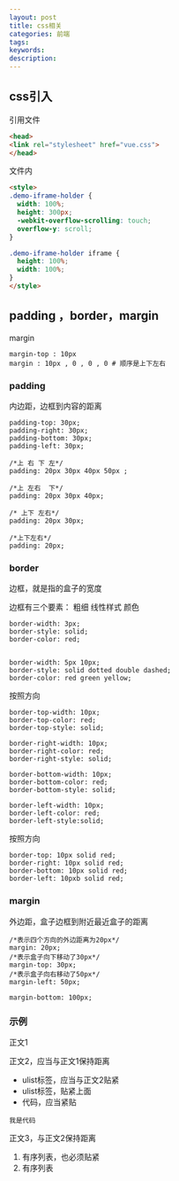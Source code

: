 ```yaml
---
layout: post
title: css相关
categories: 前端
tags:
keywords:
description:
---
```


## css引入

引用文件
```html
<head>
<link rel="stylesheet" href="vue.css">
</head>
```

文件内
```html
<style>
.demo-iframe-holder {
  width: 100%;
  height: 300px;
  -webkit-overflow-scrolling: touch;
  overflow-y: scroll;
}

.demo-iframe-holder iframe {
  height: 100%;
  width: 100%;
}
</style>

```


## padding ，border，margin
margin
```
margin-top : 10px
margin : 10px , 0 , 0 , 0 # 顺序是上下左右
```


### padding
内边距，边框到内容的距离
```
padding-top: 30px;
padding-right: 30px;
padding-bottom: 30px;
padding-left: 30px;

/*上 右 下 左*/
padding: 20px 30px 40px 50px ;

/*上 左右  下*/
padding: 20px 30px 40px;

/* 上下 左右*/
padding: 20px 30px;

/*上下左右*/
padding: 20px;
```


### border
边框，就是指的盒子的宽度  

边框有三个要素： 粗细 线性样式 颜色
```
border-width: 3px;
border-style: solid;
border-color: red;


border-width: 5px 10px;
border-style: solid dotted double dashed;
border-color: red green yellow;
```

按照方向
```
border-top-width: 10px;
border-top-color: red;
border-top-style: solid;

border-right-width: 10px;
border-right-color: red;
border-right-style: solid;

border-bottom-width: 10px;
border-bottom-color: red;
border-bottom-style: solid;

border-left-width: 10px;
border-left-color: red;
border-left-style:solid;
```

按照方向
```
border-top: 10px solid red;
border-right: 10px solid red;
border-bottom: 10px solid red;
border-left: 10pxb solid red;
```



### margin
外边距，盒子边框到附近最近盒子的距离

```
/*表示四个方向的外边距离为20px*/
margin: 20px;
/*表示盒子向下移动了30px*/
margin-top: 30px;
/*表示盒子向右移动了50px*/
margin-left: 50px;

margin-bottom: 100px;
```

### 示例
正文1  


正文2，应当与正文1保持距离
- ulist标签，应当与正文2贴紧
- ulist标签，贴紧上面
- 代码，应当紧贴
```
我是代码
```


正文3，与正文2保持距离
1. 有序列表，也必须贴紧
2. 有序列表
